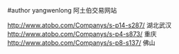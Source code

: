 #author yangwenlong
阿土伯交易网站



http://www.atobo.com/Companys/s-p14-s287/ 湖北武汉
http://www.atobo.com/Companys/s-p4-s873/  重庆
http://www.atobo.com/Companys/s-p8-s137/ 佛山